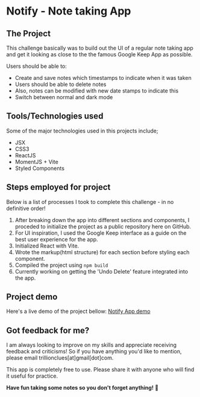 # Notify - Note taking App

## The Project
This challenge basically was to build out the UI of a regular note taking app and get it looking as close to the the famous Google Keep App as possible.

Users should be able to:

- Create and save notes which timestamps to indicate when it was taken
- Users should be able to delete notes
- Also, notes can be modified with new date stamps to indicate this
- Switch between normal and dark mode

## Tools/Technologies used

Some of the major technologies used in this projects include;

- JSX
- CSS3
- ReactJS
- MomentJS + Vite
- Styled Components

## Steps employed for project

Below is a list of processes I took to complete this challenge - in no definitive order!

1. After breaking down the app into different sections and components, I proceded to initialize the project as a public repository here on GitHub.
2. For UI inspiration, I used the Google Keep interface as a guide on the best user experience for the app.
3. Initialized React with Vite.
4. Wrote the markup(html structure) for each section before styling each component.
5. Compiled the project using `npm build`
6. Currently working on getting the 'Undo Delete' feature integrated into the app.

## Project demo

Here's a live demo of the project bellow:
[Notify App demo](https://notify-react-app.netlify.app/)

## Got feedback for me?

I am always looking to improve on my skills and appreciate receiving feedback and criticisms! So if you have anything you'd like to mention, please email trillionclues[at]gmail[dot]com.

This app is completely free to use. Please share it with anyone who will find it useful for practice.

**Have fun taking some notes so you don't forget anything!** 🚀
